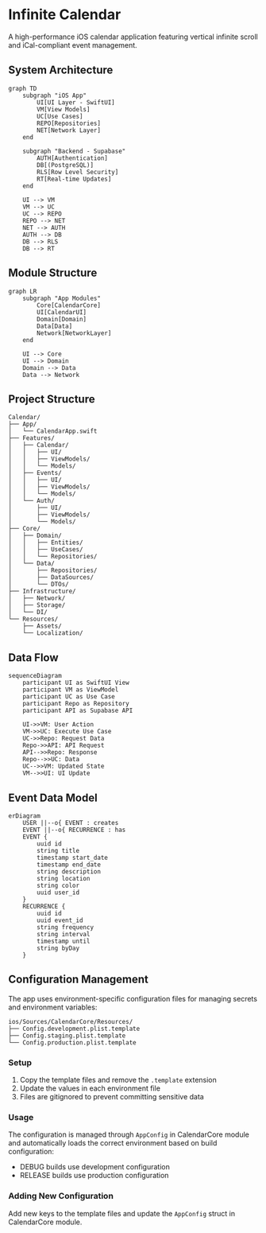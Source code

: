 # Infinite Calendar

A high-performance iOS calendar application featuring vertical infinite scroll and iCal-compliant event management.

## System Architecture

```mermaid
graph TD
    subgraph "iOS App"
        UI[UI Layer - SwiftUI]
        VM[View Models]
        UC[Use Cases]
        REPO[Repositories]
        NET[Network Layer]
    end
    
    subgraph "Backend - Supabase"
        AUTH[Authentication]
        DB[(PostgreSQL)]
        RLS[Row Level Security]
        RT[Real-time Updates]
    end
    
    UI --> VM
    VM --> UC
    UC --> REPO
    REPO --> NET
    NET --> AUTH
    AUTH --> DB
    DB --> RLS
    DB --> RT
```

## Module Structure
```mermaid
graph LR
    subgraph "App Modules"
        Core[CalendarCore]
        UI[CalendarUI]
        Domain[Domain]
        Data[Data]
        Network[NetworkLayer]
    end
    
    UI --> Core
    UI --> Domain
    Domain --> Data
    Data --> Network
```

## Project Structure
```
Calendar/
├── App/
│   └── CalendarApp.swift
├── Features/
│   ├── Calendar/
│   │   ├── UI/
│   │   ├── ViewModels/
│   │   └── Models/
│   ├── Events/
│   │   ├── UI/
│   │   ├── ViewModels/
│   │   └── Models/
│   └── Auth/
│       ├── UI/
│       ├── ViewModels/
│       └── Models/
├── Core/
│   ├── Domain/
│   │   ├── Entities/
│   │   ├── UseCases/
│   │   └── Repositories/
│   └── Data/
│       ├── Repositories/
│       ├── DataSources/
│       └── DTOs/
├── Infrastructure/
│   ├── Network/
│   ├── Storage/
│   └── DI/
└── Resources/
    ├── Assets/
    └── Localization/
```

## Data Flow
```mermaid
sequenceDiagram
    participant UI as SwiftUI View
    participant VM as ViewModel
    participant UC as Use Case
    participant Repo as Repository
    participant API as Supabase API

    UI->>VM: User Action
    VM->>UC: Execute Use Case
    UC->>Repo: Request Data
    Repo->>API: API Request
    API-->>Repo: Response
    Repo-->>UC: Data
    UC-->>VM: Updated State
    VM-->>UI: UI Update
```

## Event Data Model
```mermaid
erDiagram
    USER ||--o{ EVENT : creates
    EVENT ||--o{ RECURRENCE : has
    EVENT {
        uuid id
        string title
        timestamp start_date
        timestamp end_date
        string description
        string location
        string color
        uuid user_id
    }
    RECURRENCE {
        uuid id
        uuid event_id
        string frequency
        string interval
        timestamp until
        string byDay
    }
```

## Configuration Management

The app uses environment-specific configuration files for managing secrets and environment variables:

```plaintext
ios/Sources/CalendarCore/Resources/
├── Config.development.plist.template
├── Config.staging.plist.template
└── Config.production.plist.template
```

### Setup

1. Copy the template files and remove the `.template` extension
2. Update the values in each environment file
3. Files are gitignored to prevent committing sensitive data

### Usage

The configuration is managed through `AppConfig` in CalendarCore module and automatically loads the correct environment based on build configuration:
- DEBUG builds use development configuration
- RELEASE builds use production configuration

### Adding New Configuration

Add new keys to the template files and update the `AppConfig` struct in CalendarCore module.